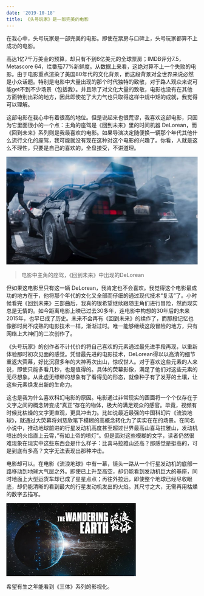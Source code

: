 ```yaml
---
date: '2019-10-18'
title: 《头号玩家》是一部完美的电影
---
```


在我心中，头号玩家是一部完美的电影。即使在票房与口碑上，头号玩家都算不上成功的电影。

高达1亿7千万美金的预算，却只有不到6亿美元的全球票房；IMDB评分7.5，Metascore 64，烂番茄77%新鲜度。从数据上来看，这绝对算不上一个失败的电影。由于电影重点渲染了美国80年代的文化背景，而这段背景对全世界来说必然是小众话题。特别是电影中大量出现的那个时代独特的致敬，对于路人观众来说可能get不到不少场景（包括我）。并且除了对文化大量的致敬，电影也没有在其他方面特别出彩的地方，因此即使花了大力气也只取得这样中规中矩的成就，我觉得可以理解。

这部电影在我心中有着很高的地位。但是说起来也很荒谬，我喜欢这部电影，只因为它里面很小的一个点：主角的座驾是《回到未来》里的时间机器 DeLorean，而《回到未来》系列则是我最喜欢的电影。如果导演决定随便换一辆那个年代其他什么流行文化的座驾，我可能就没有现在这种对这个电影的兴趣了。你看，人就是这么不理性，只要是自己的喜欢的，全盘接受，不讲道理。

![DeLorean](../assets/images/ready-player-one-is-perfect/1.jpg)
> 电影中主角的座驾，《回到未来》中出现的DeLorean

但如果这电影里只有这一辆 DeLorean，我肯定也不会喜欢。我觉得这个电影最成功的地方在于，他将那个年代的文化又全部而仔细的通过现代技术“复活”了。小时候看完《回到未来》三部曲后，我真的很希望继续跟随主角们进行冒险，然而现实总是无情的。如今距离电影上映已过去30多年，连电影中构想的30年后的未来2015年，也早已成了历史。未来不会再有《回到未来》的续作了，而那段记忆也像那时尚不成熟的电影技术一样，渐渐过时。唯一能够继续这段冒险的地方，只有网络上大神们的二次创作了。

《头号玩家》的创作者不计代价的将自己喜欢的元素通过最先进手段再现，以重新体验那时初次见面的感觉。凭借最先进的电影技术，DeLorean得以以高清的细节重返大荧幕，好比沉寂多年的大神再次出山，惊叹世人。对于喜欢这些元素的人来说，即使只能多看几秒，也是值得的。具体的荧幕影像，满足了他们对这些元素的无尽想象。从此虚无缥缈的想象有了看得见的形态，就像种子有了发芽的土壤，让这些元素焕发出新的生命力。

这也是我为什么喜欢科幻电影的原因。电影通过非常现实的画面将一个个仅存在于文字之间的概念转变成“真正”存在的物体，极大的满足观众的感官。毕竟，视频有时候比枯燥的文字更直观，更具冲击力。比如说最近最强的中国科幻片《流浪地球》，就通过大荧幕将刘慈欣笔下模糊的高概念转化为了实实在在的场景。在同名小说中，推动地球前进的行星发动机高度甚至超过世界最高山喜马拉雅山，发动机喷出的火焰直上云霄，”有如上帝的喷灯“。但是面对这些模糊的文字，读者仍然很难现象在现实中这些东西会是什么样子：比喜马拉雅山还高？那感觉是挺高的，可是到底有多高？文字无法表现出那种冲击。

电影却可以。在电影《流浪地球》中有一幕，镜头一路从一个行星发动机的底部一路移动到地球大气层之外。即使已上升至高空，却仍能看到发动机巨大的基座，同时地面上大型运货车却已成了星星点点；再往外拉远，即使整个地球已经尽收眼底，却仍能清晰的看到最大的行星发动机发出的火焰。其尺寸之大，无需再用枯燥的数字去描写。

![](../assets/images/ready-player-one-is-perfect/2.jpg)

希望有生之年能看到《三体》系列的影视化。